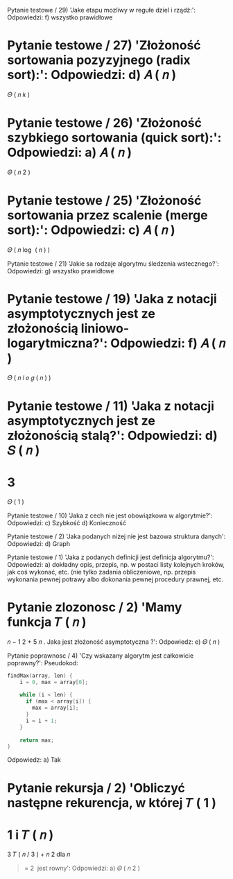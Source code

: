 Pytanie testowe / 29) 'Jake etapu mozliwy w regułe dziel i rządź:': 
Odpowiedzi: 
        f) wszystko prawidłowe 


Pytanie testowe / 27) 'Złożoność sortowania pozyzyjnego (radix sort):': 
Odpowiedzi: 
        d) 
𝐴
(
𝑛
)
=
𝛩
(
𝑛
𝑘
)


Pytanie testowe / 26) 'Złożoność szybkiego sortowania (quick sort):': 
Odpowiedzi: 
        a) 
𝐴
(
𝑛
)
=
𝛩
(
𝑛
2
)


Pytanie testowe / 25) 'Złożoność sortowania przez scalenie (merge sort):': 
Odpowiedzi: 
        c) 
𝐴
(
𝑛
)
=
𝛩
(
𝑛
log
⁡
(
𝑛
)
)


Pytanie testowe / 21) 'Jakie sa rodzaje algorytmu śledzenia wstecznego?': 
Odpowiedzi: 
        g) wszystko prawidłowe 


Pytanie testowe / 19) 'Jaka z notacji asymptotycznych jest ze złożonością liniowo-logarytmiczna?': 
Odpowiedzi: 
        f) 
𝐴
(
𝑛
)
=
𝛩
(
𝑛
𝑙
𝑜
𝑔
(
𝑛
)
)


Pytanie testowe / 11) 'Jaka z notacji asymptotycznych jest ze złożonością stalą?': 
Odpowiedzi: 
        d) 
𝑆
(
𝑛
)
=
3
=
𝛩
(
1
)


Pytanie testowe / 10) 'Jaka z cech nie jest obowiązkowa w algorytmie?': 
Odpowiedzi: 
        c) Szybkość 
d) Konieczność 


Pytanie testowe / 2) 'Jaka podanych niżej nie jest bazowa struktura danych': 
Odpowiedzi: 
        d) Graph 


Pytanie testowe / 1) 'Jaka z podanych definicji jest definicja algorytmu?': 
Odpowiedzi: 
        a) dokładny opis, przepis, np. w postaci listy kolejnych kroków, jak coś wykonać, etc. (nie tylko zadania obliczeniowe, np. przepis wykonania pewnej potrawy albo dokonania pewnej procedury prawnej, etc. 


Pytanie zlozonosc / 2) 'Mamy funkcja
𝑇
(
𝑛
)
=
𝑛
−
1
2
+
5
𝑛
. Jaka jest złożoność asymptotyczna ?': 
Odpowiedz: 
        e) 
𝛩
(
𝑛
)


Pytanie poprawnosc / 4) 'Czy wskazany algorytm jest całkowicie poprawny?': 
Pseudokod: 
```c
findMax(array, len) {
    i = 0, max = array[0];
    
    while (i < len) {
      if (max < array[i]) {
        max = array[i];
      }
      i = i + 1;
    }
    
    return max;
}
```
Odpowiedz: 
        a) Tak 


Pytanie rekursja / 2) 'Obliczyć następne rekurencja, w której
𝑇
(
1
)
=
1
i
𝑇
(
𝑛
)
=
3
𝑇
(
𝑛
/
3
)
+
𝑛
2
dla
𝑛
>=
2
 jest rowny': 
Odpowiedzi: 
        a) 
𝛩
(
𝑛
2
)

